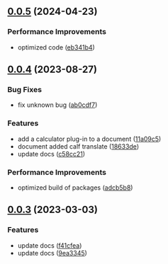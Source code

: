 

## [0.0.5](https://github.com/ayangweb/bob-plugin-free-bing-translate/compare/v0.0.4...v0.0.5) (2024-04-23)


### Performance Improvements

* optimized code ([eb341b4](https://github.com/ayangweb/bob-plugin-free-bing-translate/commit/eb341b4103fca19fada914ef2bf33f3ad000d7be))

## [0.0.4](https://github.com/bilibili-ayang/bob-plugin-free-bing-translate/compare/v0.0.3...v0.0.4) (2023-08-27)


### Bug Fixes

* fix unknown bug ([ab0cdf7](https://github.com/bilibili-ayang/bob-plugin-free-bing-translate/commit/ab0cdf7ec247a48730f730941b2ba71809efd55c))


### Features

* add a calculator plug-in to a document ([11a09c5](https://github.com/bilibili-ayang/bob-plugin-free-bing-translate/commit/11a09c59db5ef97d36190872cbe6960695dc5ea9))
* document added calf translate ([18633de](https://github.com/bilibili-ayang/bob-plugin-free-bing-translate/commit/18633de435c189eea205fbad7119e3508ea72c1f))
* update docs ([c58cc21](https://github.com/bilibili-ayang/bob-plugin-free-bing-translate/commit/c58cc21cb20abd884d56068c69f9187a44af1f7f))


### Performance Improvements

* optimized build of packages ([adcb5b8](https://github.com/bilibili-ayang/bob-plugin-free-bing-translate/commit/adcb5b8938167d7ae44032a2b843c7e5191263cd))

## [0.0.3](https://github.com/bilibili-ayang/bob-plugin-free-bing-translate/compare/v0.0.2...v0.0.3) (2023-03-03)


### Features

* update docs ([f41cfea](https://github.com/bilibili-ayang/bob-plugin-free-bing-translate/commit/f41cfea576af89c981a8da634889b311fd4e26c5))
* update docs ([9ea3345](https://github.com/bilibili-ayang/bob-plugin-free-bing-translate/commit/9ea3345bfb4ff5d8a72c87483fdb4da57c0e534f))